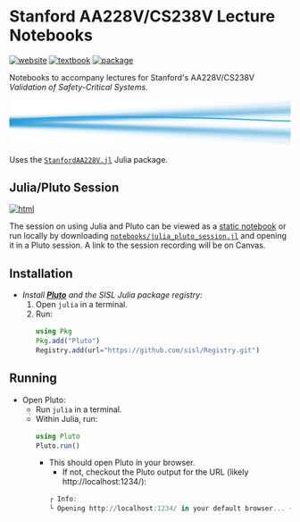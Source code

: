 # Stanford AA228V/CS238V Lecture Notebooks
[![website](https://img.shields.io/badge/website-Stanford-b31b1b.svg)](https://aa228v.stanford.edu/)
[![textbook](https://img.shields.io/badge/textbook-MIT%20Press-0072B2.svg)](https://algorithmsbook.com/validation/)
[![package](https://img.shields.io/badge/package-StanfordAA228V.jl-175E54.svg)](https://github.com/sisl/StanfordAA228V.jl)

Notebooks to accompany lectures for Stanford's AA228V/CS238V _Validation of Safety-Critical Systems_.

<p align="center"> <img src="./media/coverart.svg"> </p>

Uses the [`StanfordAA228V.jl`](https://github.com/sisl/StanfordAA228V.jl) Julia package.

## Julia/Pluto Session
[![html](https://img.shields.io/badge/static%20html-Julia%20Pluto-0072B2)](https://sisl.github.io/AA228VLectureNotebooks/media/html/julia_pluto_session.html)

The session on using Julia and Pluto can be viewed as a [static notebook](https://sisl.github.io/AA228VLectureNotebooks/media/html/julia_pluto_session.html) or run locally by downloading [`notebooks/julia_pluto_session.jl`](https://github.com/sisl/AA228VLectureNotebooks/blob/main/notebooks/julia_pluto_session.jl) and opening it in a Pluto session. A link to the session recording will be on Canvas.


## Installation
- _Install [**Pluto**](https://plutojl.org/) and the SISL Julia package registry:_
    1. Open `julia` in a terminal.
    1. Run:
        ```julia
        using Pkg
        Pkg.add("Pluto")
        Registry.add(url="https://github.com/sisl/Registry.git")
        ```
## Running
- Open Pluto:
    - Run `julia` in a terminal.
    - Within Julia, run:
        ```julia
        using Pluto
        Pluto.run()
        ```
        - This should open Pluto in your browser.
            - If not, checkout the Pluto output for the URL (likely http://localhost:1234/):
            ```julia
            ┌ Info:
            └ Opening http://localhost:1234/ in your default browser... ~ have fun!
            ```
